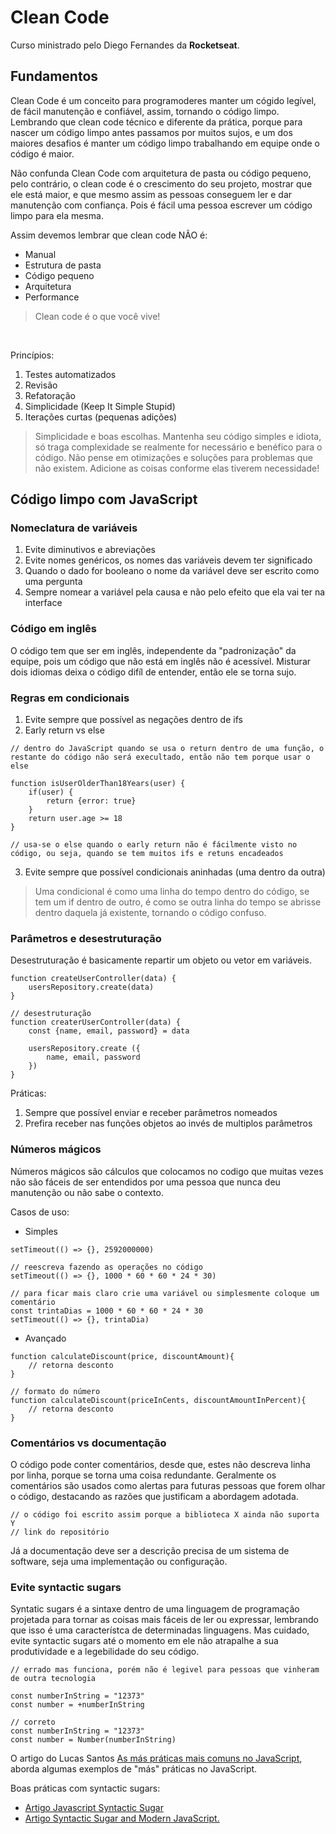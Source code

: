 # Clean Code
Curso ministrado pelo Diego Fernandes da **Rocketseat**.

## Fundamentos
Clean Code é um conceito para programoderes manter um cógido legível, de fácil manutenção e confiável, assim, tornando o código limpo. Lembrando que clean code técnico e diferente da prática, porque para nascer um código limpo antes passamos por muitos sujos, e um dos maiores desafios é manter um código limpo trabalhando em equipe onde o código é maior.

Não confunda Clean Code com arquitetura de pasta ou código pequeno, pelo contrário, o clean code é o crescimento do seu projeto, mostrar que ele está maior, e que mesmo assim as pessoas conseguem ler e dar manutenção com confiança. Pois é fácil uma pessoa escrever um código limpo para ela mesma.

Assim devemos lembrar que clean code NÃO é:
* Manual
* Estrutura de pasta
* Código pequeno
* Arquitetura
* Performance

> Clean code é o que você vive!
<br>

Princípios:
1. Testes automatizados
2. Revisão
3. Refatoração
4. Simplicidade (Keep It Simple Stupid)
5. Iterações curtas (pequenas adições)

> Simplicidade e boas escolhas. Mantenha seu código simples e idiota, só traga complexidade se realmente for necessário e benéfico para o código. Não pense em otimizações e soluções para problemas que não existem. Adicione as coisas conforme elas tiverem necessidade!

## Código limpo com JavaScript
### Nomeclatura de variáveis
1. Evite diminutivos e abreviações
2. Evite nomes genéricos, os nomes das variáveis devem ter significado
3. Quando o dado for booleano o nome da variável deve ser escrito como uma pergunta
4. Sempre nomear a variável pela causa e não pelo efeito que ela vai ter na interface

### Código em inglês
O código tem que ser em inglês, independente da "padronização" da equipe, pois um código que não está em inglês não é acessível. Misturar dois idiomas deixa o código difíl de entender, então ele se torna sujo.

### Regras em condicionais
1. Evite sempre que possível as negações dentro de ifs
2. Early return vs else
```
// dentro do JavaScript quando se usa o return dentro de uma função, o restante do código não será execultado, então não tem porque usar o else

function isUserOlderThan18Years(user) {
    if(user) {
        return {error: true}
    }
    return user.age >= 18
}

// usa-se o else quando o early return não é fácilmente visto no código, ou seja, quando se tem muitos ifs e retuns encadeados
```
3. Evite sempre que possível condicionais aninhadas (uma dentro da outra)

> Uma condicional é como uma linha do tempo dentro do código, se tem um if dentro de outro, é como se outra linha do tempo se abrisse dentro daquela já existente, tornando o código confuso.

### Parâmetros e desestruturação
Desestruturação é basicamente repartir um objeto ou vetor em variáveis.
```
function createUserController(data) {
    usersRepository.create(data)
}

// desestruturação
function createrUserController(data) {
    const {name, email, password} = data

    usersRepository.create ({
        name, email, password
    })
}
```

Práticas: 
1. Sempre que possível enviar e receber parâmetros nomeados
2. Prefira receber nas funções objetos ao invés de multiplos parâmetros

### Números mágicos
Números mágicos são cálculos que colocamos no codigo que muitas vezes não são fáceis de ser entendidos por uma pessoa que nunca deu manutenção ou não sabe o contexto.

Casos de uso:
* Simples
```
setTimeout(() => {}, 2592000000)

// reescreva fazendo as operações no código
setTimeout(() => {}, 1000 * 60 * 60 * 24 * 30)

// para ficar mais claro crie uma variável ou simplesmente coloque um comentário
const trintaDias = 1000 * 60 * 60 * 24 * 30
setTimeout(() => {}, trintaDia)
```
* Avançado
```
function calculateDiscount(price, discountAmount){
    // retorna desconto
}

// formato do número
function calculateDiscount(priceInCents, discountAmountInPercent){
    // retorna desconto
}
```

### Comentários vs documentação
O código pode conter comentários, desde que, estes não descreva linha por linha, porque se torna uma coisa redundante. Geralmente os comentários são usados como alertas para futuras pessoas que forem olhar o código, destacando as razões que justificam a abordagem adotada.
```
// o código foi escrito assim porque a biblioteca X ainda não suporta Y
// link do repositório
```
Já a documentação deve ser a descrição precisa de um sistema de software, seja uma implementação ou configuração.

### Evite syntactic sugars
Syntatic sugars é a sintaxe dentro de uma linguagem de programação projetada para tornar as coisas mais fáceis de ler ou expressar, lembrando que isso é uma característca de determinadas linguagens. Mas cuidado, evite syntactic sugars até o momento em ele não atrapalhe a sua produtividade e a legebilidade do seu código. 
```
// errado mas funciona, porém não é legivel para pessoas que vinheram de outra tecnologia

const numberInString = "12373"
const number = +numberInString 

// correto
const numberInString = "12373"
const number = Number(numberInString)
```
O artigo do Lucas Santos [As más práticas mais comuns no JavaScript](https://blog.lsantos.dev/mas-praticas-javascript/), aborda algumas exemplos de "más" práticas no JavaScript.

Boas práticas com syntactic sugars:
* [Artigo Javascript Syntactic Sugar](https://giuliacajati.medium.com/javascript-syntactic-sugar-157217c4faab) 
* [Artigo Syntactic Sugar and Modern JavaScript.](https://medium.com/@teamtechsis/syntactic-sugar-and-modern-javascript-b0293ff28311#:~:text=What%20is%20syntactic%20sugar%20exactly,alternate%2C%20more%20verbose%2C%20form.)